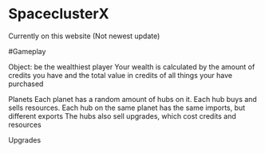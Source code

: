 # SpaceclusterX
Currently on this website (Not newest update)


#Gameplay

Object: be the wealthiest player 
Your wealth is calculated by the amount of credits you have and the total value in credits of all things your have purchased

Planets
Each planet has a random amount of hubs on it. Each hub buys and sells resources.
Each hub on the same planet has the same imports, but different exports
The hubs also sell upgrades, which cost credits and resources

Upgrades


